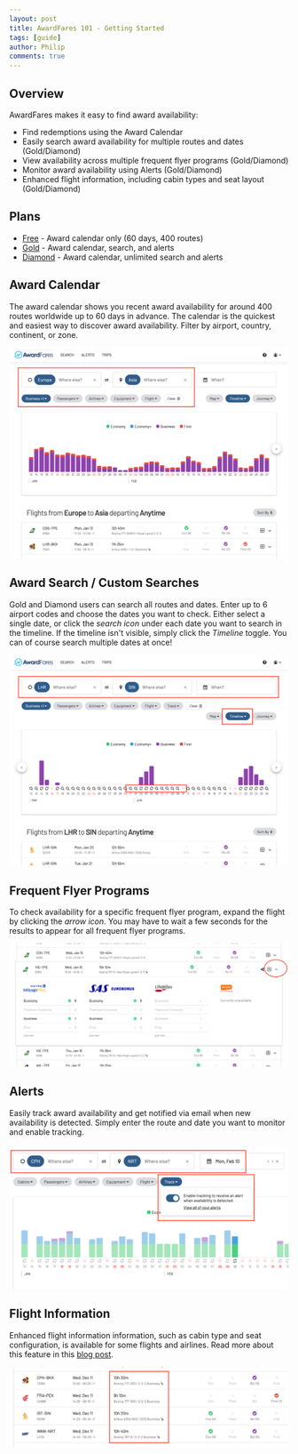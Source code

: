 ```yaml
---
layout: post
title: AwardFares 101 - Getting Started
tags: [guide]
author: Philip
comments: true
---
```


## Overview
AwardFares makes it easy to find award availability:

- Find redemptions using the Award Calendar
- Easily search award availability for multiple routes and dates (Gold/Diamond)
- View availability across multiple frequent flyer programs (Gold/Diamond)
- Monitor award availability using Alerts (Gold/Diamond)
- Enhanced flight information, including cabin types and seat layout (Gold/Diamond)

## Plans
* [Free](https://awardfares.com/pricing) - Award calendar only (60 days, 400 routes)
* [Gold](https://awardfares.com/pricing) - Award calendar, search, and alerts
* [Diamond](https://awardfares.com/pricing) - Award calendar, unlimited search and alerts

## Award Calendar
The award calendar shows you recent award availability for around 400 routes worldwide up to 60 days in advance. The calendar is the quickest and easiest way to discover award availability. Filter by airport, country, continent, or zone.

<img src="/assets/img/awardfares-101/broad.png" />

## Award Search / Custom Searches
Gold and Diamond users can search all routes and dates. Enter up to 6 airport codes and choose the dates you want to check. Either select a single date, or click the *search icon* under each date you want to search in the timeline. If the timeline isn't visible, simply click the *Timeline* toggle. You can of course search multiple dates at once!

<img src="/assets/img/awardfares-101/specific.png" />

## Frequent Flyer Programs
To check availability for a specific frequent flyer program, expand the flight by clicking the *arrow icon*. You may have to wait a few seconds for the results to appear for all frequent flyer programs.

<img src="/assets/img/awardfares-101/providers.png" />

## Alerts
Easily track award availability and get notified via email when new availability is detected. Simply enter the route and date you want to monitor and enable tracking.

<img src="/assets/img/awardfares-101/alerts.png" />

## Flight Information
Enhanced flight information information, such as cabin type and seat configuration, is available for some flights and airlines. Read more about this feature in this [blog post](https://blog.awardfares.com/seat-maps-and-more-cabin-annotations/).

<img src="/assets/img/awardfares-101/cabins.png" />
